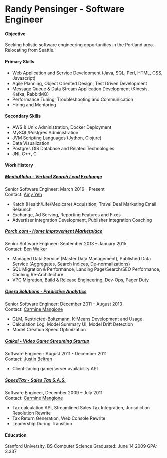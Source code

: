 # Randy Pensinger - Software Engineer

#### Objective
Seeking holistic software engineering opportunities in the Portland area. Relocating from Seattle.

#### Primary Skills
* Web Application and Service Development (Java, SQL, Perl, HTML, CSS, Javascript)
* Agile Planning, Object Oriented Design, Test Driven Development
* Message Queue & Data Stream Application Development (Kinesis, Kafka, RabbitMQ)
* Performance Tuning, Troubleshooting and Communication
* Hiring and Mentoring

#### Secondary Skills
* AWS & Unix Administration, Docker Deployment
* MySQL/Postgres Administration
* JVM Scripting Languages (Jython, Clojure)
* Data Visualization
* Postgres GIS Database and Related Technologies
* JNI, C++, C

#### Work History

##### [MediaAlpha - Vertical Search Lead Exchange](https://www.linkedin.com/company/mediaalpha/)
<p>
Senior Software Engineer: March 2016 - Present<br>
Contact: <a href='https://www.linkedin.com/in/amyyeh/'>Amy Yeh</a>
</p>

* Katch (Health/Life/Medicare) Acquisition, Travel Deal Marketing Email Relaunch
* Exchange, Ad Serving, Reporting Features and Fixes
* Advertiser Integration Development, Publisher Integration Coaching

##### [Porch.com - Home Improvement Marketplace](https://www.linkedin.com/company/porch)
<p> 
Senior Software Engineer: September 2013 – January 2015<br>
Contact: <a href='https://www.linkedin.com/pub/benjamin-walker/a/502/4a6'>Ben Walker</a>
</p>

* Managed Data Service (Master Data Management), Published Data Service (Aggregates, Search Indices, De-normalizations)
* SQL Migration & Performance, Landing Page/Search/SEO Performance, Caching Re-Architecture
* VPC Migration, Build & Release Engineering, Dev-Ops, Pager Duty    

##### [Opera Solutions - Predictive Analytics](https://www.linkedin.com/company/opera-solutions)
<p>
Senior Software Engineer: December 2011 – August 2013 <br>
Contact: <a href='https://www.linkedin.com/pub/carmine-mangione/0/531/657'>Carmine Mangione</a>
</p>

* GLM, Restricted-Boltzmann, K-Means Development and Usage
* Calculation Log, Model Summary UI, Model Drift Detection 
* Model Creation Speed Optimization


##### [Gaikai - Video Game Streaming Startup](https://www.linkedin.com/company/gaikai)
<p>
Software Engineer: August 2011 - December 2011<br>
Contact: <a href='https://www.linkedin.com/in/justinvbeltran/'>Justin Beltran</a>
</p>

* Client-facing game/server availability API

##### [SpeedTax - Sales Tax S.A.S.](https://www.linkedin.com/company/449422/)
<p>
Software Engineer, December 2009 – July 2011 <br>
Contact: <a href='https://www.linkedin.com/pub/carmine-mangione/0/531/657'>Carmine Mangione</a>
</p>

* Tax calculation API, Streamlined Sales Tax Integration, Jurisdiction Resolution Rewrite
* Tax Return Generation, Web Console Rewrite
* Leadership During Transition 

#### Education
Stanford University, BS Computer Science
Graduated: June 14 2009 
GPA: 3.337
